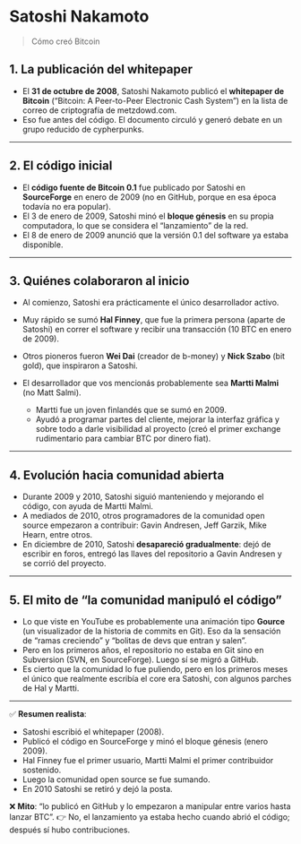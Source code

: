 # Satoshi Nakamoto

> Cómo creó Bitcoin

## 1. La publicación del whitepaper

* El **31 de octubre de 2008**, Satoshi Nakamoto publicó el **whitepaper de Bitcoin** (“Bitcoin: A Peer-to-Peer Electronic Cash System”) en la lista de correo de criptografía de metzdowd.com.
* Eso fue antes del código. El documento circuló y generó debate en un grupo reducido de cypherpunks.

---

## 2. El código inicial

* El **código fuente de Bitcoin 0.1** fue publicado por Satoshi en **SourceForge** en enero de 2009 (no en GitHub, porque en esa época todavía no era popular).
* El 3 de enero de 2009, Satoshi minó el **bloque génesis** en su propia computadora, lo que se considera el “lanzamiento” de la red.
* El 8 de enero de 2009 anunció que la versión 0.1 del software ya estaba disponible.

---

## 3. Quiénes colaboraron al inicio

* Al comienzo, Satoshi era prácticamente el único desarrollador activo.
* Muy rápido se sumó **Hal Finney**, que fue la primera persona (aparte de Satoshi) en correr el software y recibir una transacción (10 BTC en enero de 2009).
* Otros pioneros fueron **Wei Dai** (creador de b-money) y **Nick Szabo** (bit gold), que inspiraron a Satoshi.
* El desarrollador que vos mencionás probablemente sea **Martti Malmi** (no Matt Salmi).

  * Martti fue un joven finlandés que se sumó en 2009.
  * Ayudó a programar partes del cliente, mejorar la interfaz gráfica y sobre todo a darle visibilidad al proyecto (creó el primer exchange rudimentario para cambiar BTC por dinero fiat).

---

## 4. Evolución hacia comunidad abierta

* Durante 2009 y 2010, Satoshi siguió manteniendo y mejorando el código, con ayuda de Martti Malmi.
* A mediados de 2010, otros programadores de la comunidad open source empezaron a contribuir: Gavin Andresen, Jeff Garzik, Mike Hearn, entre otros.
* En diciembre de 2010, Satoshi **desapareció gradualmente**: dejó de escribir en foros, entregó las llaves del repositorio a Gavin Andresen y se corrió del proyecto.

---

## 5. El mito de “la comunidad manipuló el código”

* Lo que viste en YouTube es probablemente una animación tipo **Gource** (un visualizador de la historia de commits en Git). Eso da la sensación de “ramas creciendo” y “bolitas de devs que entran y salen”.
* Pero en los primeros años, el repositorio no estaba en Git sino en Subversion (SVN, en SourceForge). Luego sí se migró a GitHub.
* Es cierto que la comunidad lo fue puliendo, pero en los primeros meses el único que realmente escribía el core era Satoshi, con algunos parches de Hal y Martti.

---

✅ **Resumen realista**:

* Satoshi escribió el whitepaper (2008).
* Publicó el código en SourceForge y minó el bloque génesis (enero 2009).
* Hal Finney fue el primer usuario, Martti Malmi el primer contribuidor sostenido.
* Luego la comunidad open source se fue sumando.
* En 2010 Satoshi se retiró y dejó la posta.

❌ **Mito**: “lo publicó en GitHub y lo empezaron a manipular entre varios hasta lanzar BTC”.
👉 No, el lanzamiento ya estaba hecho cuando abrió el código; después sí hubo contribuciones.

